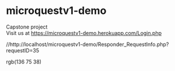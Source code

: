 # microquestv1-demo
Capstone project <br/>
Visit us at https://microquestv1-demo.herokuapp.com/Login.php


//http://localhost/microquestv1-demo/Responder_RequestInfo.php?requestID=35


rgb(136 75 38)